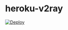 # heroku-v2ray

[![Deploy](https://www.herokucdn.com/deploy/button.svg)](https://heroku.com/deploy)
